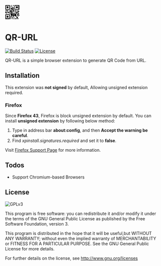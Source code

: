 ![icon](https://raw.githubusercontent.com/danipragustia/url-qr/master/src/img/icon_48.png)
# QR-URL

[![Build Status](https://travis-ci.org/danipragustia/url-qr.svg?branch=master)](https://travis-ci.org/danipragustia/url-qr) [![License](https://img.shields.io/badge/License-GPLv3-blue.svg)](https://github.com/danipragustia/url-qr/LICENSE)

QR-URL is a simple browser extension to generate QR Code from URL.

## Installation
This extension was **not signed** by default, Allowing unsigned extension required.

### Firefox
Since **Firefox 43**, Firefox is block unsigned extension by default.
You can install **unsigned extension** by following below method:
1. Type in address bar **about:config**, and then **Accept the warning be careful**.
2. Find *xpinstall.signatures.required* and set it to **false**.

Visit [Firefox Support Page](https://support.mozilla.org/en-US/kb/add-on-signing-in-firefox#w_what-are-my-options-if-i-want-to-use-an-unsigned-add-on-advanced-users) for more information.

## Todos
- Support Chromium-based Browsers

## License
![GPLv3](https://www.gnu.org/graphics/gplv3-with-text-136x68.png)

This program is free software: you can redistribute it and/or modify it under the terms of the GNU General Public License as published by the Free Software Foundation, version 3.

This program is distributed in the hope that it will be useful,but WITHOUT ANY WARRANTY; without even the implied warranty of MERCHANTABILITY or FITNESS FOR A PARTICULAR PURPOSE. See the GNU General Public License for more details.

For further details on the license, see http://www.gnu.org/licenses

